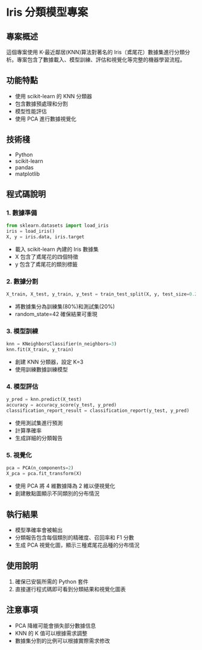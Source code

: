 # Iris 分類模型專案

## 專案概述
這個專案使用 K-最近鄰居(KNN)算法對著名的 Iris（鳶尾花）數據集進行分類分析。專案包含了數據載入、模型訓練、評估和視覺化等完整的機器學習流程。

## 功能特點
- 使用 scikit-learn 的 KNN 分類器
- 包含數據預處理和分割
- 模型性能評估
- 使用 PCA 進行數據視覺化

## 技術棧
- Python
- scikit-learn
- pandas
- matplotlib

## 程式碼說明

### 1. 數據準備
```python
from sklearn.datasets import load_iris
iris = load_iris()
X, y = iris.data, iris.target
```
- 載入 scikit-learn 內建的 Iris 數據集
- X 包含了鳶尾花的四個特徵
- y 包含了鳶尾花的類別標籤

### 2. 數據分割
```python
X_train, X_test, y_train, y_test = train_test_split(X, y, test_size=0.2, random_state=42)
```
- 將數據集分為訓練集(80%)和測試集(20%)
- random_state=42 確保結果可重現

### 3. 模型訓練
```python
knn = KNeighborsClassifier(n_neighbors=3)
knn.fit(X_train, y_train)
```
- 創建 KNN 分類器，設定 K=3
- 使用訓練數據訓練模型

### 4. 模型評估
```python
y_pred = knn.predict(X_test)
accuracy = accuracy_score(y_test, y_pred)
classification_report_result = classification_report(y_test, y_pred)
```
- 使用測試集進行預測
- 計算準確率
- 生成詳細的分類報告

### 5. 視覺化
```python
pca = PCA(n_components=2)
X_pca = pca.fit_transform(X)
```
- 使用 PCA 將 4 維數據降為 2 維以便視覺化
- 創建散點圖顯示不同類別的分布情況

## 執行結果
- 模型準確率會被輸出
- 分類報告包含每個類別的精確度、召回率和 F1 分數
- 生成 PCA 視覺化圖，顯示三種鳶尾花品種的分布情況

## 使用說明
1. 確保已安裝所需的 Python 套件
2. 直接運行程式碼即可看到分類結果和視覺化圖表

## 注意事項
- PCA 降維可能會損失部分數據信息
- KNN 的 K 值可以根據需求調整
- 數據集分割的比例可以根據實際需求修改
